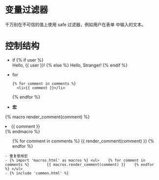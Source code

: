 

# 变量过滤器

千万别在不可信的值上使用 safe 过滤器，例如用户在表单 中输入的文本。

# 控制结构

- if
{% if user %}    
    Hello, {{ user }}! 
{% else %}
    Hello, Stranger! 
{% endif %}

- for

<ul>    

    {% for comment in comments %}      
      <li>{{ comment }}</li> 
   {% endfor %}
</ul>

- **宏**

{% macro render_comment(comment) %}   

 <li>{{ comment }}</li> 
{% endmacro %}
<ul>    {% for comment in comments %}   
     {{ render_comment(comment) }} 
        {% endfor %} 
</ul>


    - 重复使用宏
    - {% import 'macros.html' as macros %} <ul>    {% for comment in comments %}        {{ macros.render_comment(comment) }}    {% endfor %} </ul>
    - {% include 'common.html' %}
